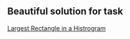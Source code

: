 ## Beautiful solution for task

[Largest Rectangle in a Histrogram](https://github.com/M157q/OJs/blob/master/CheckiO/Electronic%20Station/Largest%20Rectangle%20in%20a%20Histogram.py)
